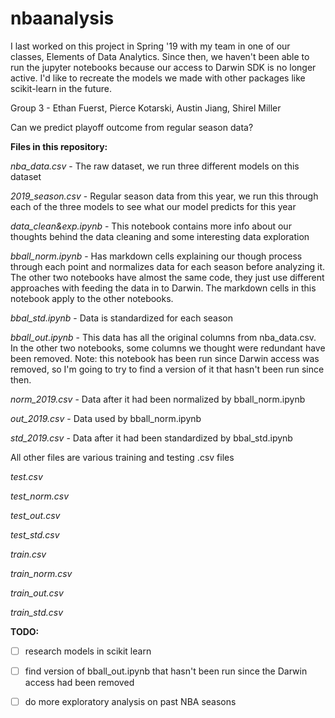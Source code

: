 # nbaanalysis

I last worked on this project in Spring '19 with my team in one of our classes, Elements of Data Analytics. Since then, we haven't been able to run the jupyter notebooks because our access to Darwin SDK is no longer active. I'd like to recreate the models we made with other packages like scikit-learn in the future.

Group 3 - Ethan Fuerst, Pierce Kotarski, Austin Jiang, Shirel Miller

Can we predict playoff outcome from regular season data?

**Files in this repository:**

*nba_data.csv* - The raw dataset, we run three different models on this dataset

*2019_season.csv* - Regular season data from this year, we run this through each of the three models to see what our model predicts for this year

*data_clean&exp.ipynb* - This notebook contains more info about our thoughts behind the data cleaning and some interesting data exploration

*bball_norm.ipynb* - Has markdown cells explaining our though process through each point and normalizes data for each season before analyzing it. The other two notebooks have almost the same code, they just use different approaches with feeding the data in to Darwin. The markdown cells in this notebook apply to the other notebooks.

*bbal_std.ipynb* - Data is standardized for each season

*bball_out.ipynb* - This data has all the original columns from nba_data.csv. In the other two notebooks, some columns we thought were redundant have been removed. Note: this notebook has been run since Darwin access was removed, so I'm going to try to find a version of it that hasn't been run since then.

*norm_2019.csv* - Data after it had been normalized by bball_norm.ipynb

*out_2019.csv* - Data used by bball_norm.ipynb

*std_2019.csv* - Data after it had been standardized by bbal_std.ipynb

All other files are various training and testing .csv files

*test.csv*

*test_norm.csv*

*test_out.csv*

*test_std.csv*

*train.csv*

*train_norm.csv*

*train_out.csv*

*train_std.csv*

**TODO:**

- [ ] research models in scikit learn

- [ ] find version of bball_out.ipynb that hasn't been run since the Darwin access had been removed

- [ ] do more exploratory analysis on past NBA seasons
